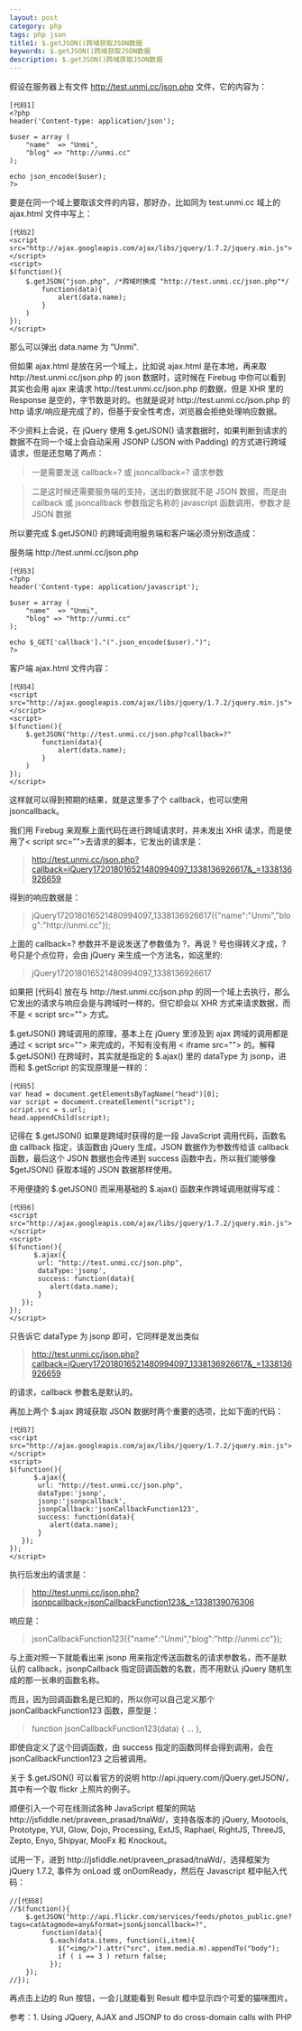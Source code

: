 ```yaml
---
layout: post
category: php
tags: php json
title1: $.getJSON()跨域获取JSON数据
keywords: $.getJSON()跨域获取JSON数据
description: $.getJSON()跨域获取JSON数据
---
```


假设在服务器上有文件 http://test.unmi.cc/json.php 文件，它的内容为：

	[代码1]
	<?php
	header('Content-type: application/json');
	 
	$user = array (
	    "name"  => "Unmi",
	    "blog" => "http://unmi.cc"
	);
	 
	echo json_encode($user);
	?>

要是在同一个域上要取该文件的内容，那好办，比如同为 test.unmi.cc 域上的 ajax.html 文件中写上：

	[代码2]
	<script src="http://ajax.googleapis.com/ajax/libs/jquery/1.7.2/jquery.min.js"></script>
	<script>
	$(function(){
	    $.getJSON("json.php", /*跨域时换成 "http://test.unmi.cc/json.php"*/
	        function(data){
	            alert(data.name);
	        }
	    )
	});
	</script>

<p>那么可以弹出 data.name 为 “Unmi".</p>
<p>但如果 ajax.html 是放在另一个域上，比如说 ajax.html 是在本地，再来取 http://test.unmi.cc/json.php 的 json 数据时，这时候在 Firebug 中你可以看到其实也会用 ajax 来请求 http://test.unmi.cc/json.php 的数据，但是 XHR 里的 Response 是空的，字节数是对的。也就是说对 http://test.unmi.cc/json.php 的 http 请求/响应是完成了的，但基于安全性考虑，浏览器会拒绝处理响应数据。</p>

<p>不少资料上会说，在 jQuery 使用 $.getJSON() 请求数据时，如果判断到请求的数据不在同一个域上会自动采用 JSONP (JSON with Padding) 的方式进行跨域请求，但是还忽略了两点：</p>

>一是需要发送 callback=? 或 jsoncallback=? 请求参数

>二是这时候还需要服务端的支持，送出的数据就不是 JSON 数据，而是由 callback 或  jsoncallback 参数指定名称的 javascript 函数调用，参数才是 JSON 数据

<p>所以要完成 $.getJSON() 的跨域调用服务端和客户端必须分别改造成：</p>

<p>服务端 http://test.unmi.cc/json.php</p>

	[代码3]
	<?php
	header('Content-type: application/javascript');
	 
	$user = array (
	    "name"  => "Unmi",
	    "blog" => "http://unmi.cc"
	);
	 
	echo $_GET['callback']."(".json_encode($user).")";
	?>

客户端   ajax.html 文件内容：

	[代码4]
	<script src="http://ajax.googleapis.com/ajax/libs/jquery/1.7.2/jquery.min.js"></script>
	<script>
	$(function(){
	    $.getJSON("http://test.unmi.cc/json.php?callback=?"
	        function(data){
	            alert(data.name);
	        }
	    )
	});
	</script>

<p>这样就可以得到预期的结果，就是这里多了个 callback，也可以使用 jsoncallback。</p>
<p>我们用 Firebug 来观察上面代码在进行跨域请求时，并未发出 XHR 请求，而是使用了< script src="">去请求的脚本，它发出的请求是：</p>

>http://test.unmi.cc/json.php?callback=jQuery172018016521480994097_1338136926617&_=1338136926659

得到的响应数据是：

>jQuery172018016521480994097_1338136926617({"name":"Unmi","blog":"http:\/\/unmi.cc"});

上面的 callback=? 参数并不是说发送了参数值为 ?，再说 ? 号也得转义才成，? 号只是个点位符，会由 jQuery 来生成一个方法名，如这里的:

>jQuery172018016521480994097_1338136926617

<p>如果把 [代码4] 放在与 http://test.unmi.cc/json.php 的同一个域上去执行，那么它发出的请求与响应会是与跨域时一样的，但它却会以 XHR 方式来请求数据，而不是 < script src=""> 方式。</p>
<p>$.getJSON() 跨域调用的原理，基本上在 jQuery 里涉及到 ajax 跨域的调用都是通过 < script src=""> 来完成的，不知有没有用 < iframe src=""> 的。解释 $.getJSON() 在跨域时，其实就是指定的 $.ajax() 里的 dataType 为 jsonp，进而和 $.getScript 的实现原理是一样的：</p>

	[代码5]
	var head = document.getElementsByTagName("head")[0];
	var script = document.createElement("script");
	script.src = s.url;
	head.appendChild(script);

<p>记得在  $.getJSON() 如果是跨域时获得的是一段 JavaScript 调用代码，函数名由  callback 指定，该函数由 jQuery 生成，JSON 数据作为参数传给该 callback 函数，最后这个 JSON 数据也会传递到 success 函数中去，所以我们能够像 $getJSON() 获取本域的 JSON 数据那样使用。</p>

<p>不用便捷的  $.getJSON() 而采用基础的 $.ajax() 函数来作跨域调用就得写成：</p>

	[代码6]
	<script src="http://ajax.googleapis.com/ajax/libs/jquery/1.7.2/jquery.min.js"></script>
	<script>
	$(function(){
	      $.ajax({
	       url: "http://test.unmi.cc/json.php",
	       dataType:'jsonp',
	       success: function(data){
	          alert(data.name);
	       }
	   });
	});
	</script>

<p>只告诉它 dataType 为  jsonp 即可，它同样是发出类似</p>

>http://test.unmi.cc/json.php?callback=jQuery172018016521480994097_1338136926617&_=1338136926659


的请求，callback 参数名是默认的。

<p>再加上两个 $.ajax 跨域获取 JSON 数据时两个重要的选项，比如下面的代码：</p>

	[代码7]
	<script src="http://ajax.googleapis.com/ajax/libs/jquery/1.7.2/jquery.min.js"></script>
	<script>
	$(function(){
	      $.ajax({
	       url: "http://test.unmi.cc/json.php",
	       dataType:'jsonp',
	       jsonp:'jsonpcallback',
	       jsonpCallback:'jsonCallbackFunction123',
	       success: function(data){
	          alert(data.name);
	       }
	   });
	});
	</script>

执行后发出的请求是：

>http://test.unmi.cc/json.php?jsonpcallback=jsonCallbackFunction123&_=1338139076306

响应是：

>jsonCallbackFunction123({"name":"Unmi","blog":"http:\/\/unmi.cc"});

<p>与上面对照一下就能看出来 jsonp 用来指定传送函数名的请求参数名，而不是默认的 callback，jsonpCallback 指定回调函数的名数，而不用默认 jQuery 随机生成的那一长串的函数名称。</p>

<p>而且，因为回调函数名是已知的，所以你可以自己定义那个 jsonCallbackFunction123 函数，原型是：</p>

>function jsonCallbackFunction123(data) { ... },

<p>即使自定义了这个回调函数，由  success 指定的函数同样会得到调用，会在 jsonCallbackFunction123 之后被调用。</p>

<p>关于 $.getJSON() 可以看官方的说明 http://api.jquery.com/jQuery.getJSON/，其中有一个取 flickr 上照片的例子。</p>

<p>顺便引入一个可在线测试各种 JavaScript 框架的网站 http://jsfiddle.net/praveen_prasad/tnaWd/，支持各版本的 jQuery, Mootools, Prototype, YUI, Glow, Dojo, Processing, ExtJS, Raphael, RightJS, ThreeJS, Zepto, Enyo, Shipyar, MooFx 和 Knockout。</p>

<p>试用一下，进到 http://jsfiddle.net/praveen_prasad/tnaWd/，选择框架为 jQuery 1.7.2, 事件为 onLoad 或 onDomReady，然后在 Javascript 框中贴入代码：</p>

	//[代码8]
	//$(function(){  
	    $.getJSON("http://api.flickr.com/services/feeds/photos_public.gne?tags=cat&tagmode=any&format=json&jsoncallback=?",
	        function(data){
	          $.each(data.items, function(i,item){
	            $("<img/>").attr("src", item.media.m).appendTo("body");
	            if ( i == 3 ) return false;
	          });
	    });
	//});

再点击上边的 Run 按钮，一会儿就能看到 Result 框中显示四个可爱的猫咪图片。

<p>参考：1. Using JQuery, AJAX and JSONP to do cross-domain calls with PHP</p>


